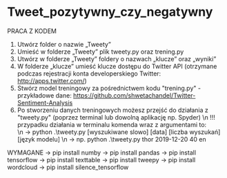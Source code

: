 # Tweet_pozytywny_czy_negatywny

PRACA Z KODEM
1) Utwórz folder o nazwie „Tweety” 
2) Umieść w folderze „Tweety” plik tweety.py oraz trening.py
3) Utwórz w folderze „Tweety” foldery o nazwach „klucze” oraz „wyniki”
4) W folderze „klucze” umieść klucze dostępu do Twitter API (otrzymane podczas rejestracji konta developerskiego Twitter: http://apps.twitter.com/) 
5) Stwórz model treningowy za pośrednictwem kodu "trening.py" - przykładowe dane: https://github.com/shwetachandel/Twitter-Sentiment-Analysis
6) Po stworzeniu danych treningowych możesz przejść do działania z "tweety.py" (poprzez terminal lub dowolną aplikację np. Spyder)
\n !!! przypadku działania w terminalu komenda wraz z argumentami to:  
\n -> python .\tweety.py [wyszukiwane slowo] [data] [liczba wyszukań] [język modelu] 
\n -> np. python .\tweety.py thor 2019-12-20 40 en

WYMAGANE
→ pip install numby 
→ pip install pandas 
→ pip install tensorflow 
→ pip install texttable 
→ pip install tweepy 
→ pip install wordcloud
→ pip install silence_tensorflow 
